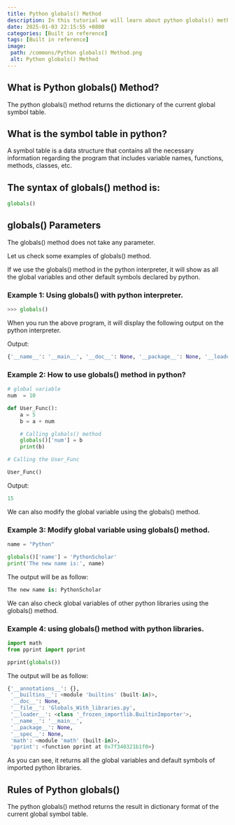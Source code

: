 ```yaml
---
title: Python globals() Method
description: In this tutorial we will learn about python globals() method and its uses with examples.
date: 2025-01-03 22:15:55 +0800
categories: [Built in reference]
tags: [Built in reference]
image:
 path: /commons/Python globals() Method.png
 alt: Python globals() Method
---
```


## What is Python globals() Method?

The python globals() method returns the dictionary of the current global symbol table.

## What is the symbol table in python?

A symbol table is a data structure that contains all the necessary information regarding the program that includes variable names, functions, methods, classes, etc.

## The syntax of globals() method is:

```python
globals()

```

## globals() Parameters

The globals() method does not take any parameter.

Let us check some examples of globals() method.

If we use the globals() method in the python interpreter, it will show as all the global variables and other default symbols declared by python. 

### Example 1: Using globals() with python interpreter.

```python
>>> globals()

```

When you run the above program, it will display the following output on the python interpreter.

Output:

```python
{'__name__': '__main__', '__doc__': None, '__package__': None, '__loader__': <class '_frozen_importlib.BuiltinImporter'>, '__spec__': None, '__annotations__': {}, '__builtins__': <module 'builtins' (built-in)>}

```

### Example 2: How to use globals() method in python?

```python
# global variable
num  = 10

def User_Func():
    a = 5
    b = a + num

    # Calling globals() method
    globals()['num'] = b
    print(b)

# Calling the User_Func

User_Func()

```

Output:

```python
15

```

We can also modify the global variable using the globals() method. 

### Example 3: Modify global variable using globals() method.

```python
name = "Python"

globals()['name'] = 'PythonScholar'
print('The new name is:', name)
```

The output will be as follow:

```python
The new name is: PythonScholar

```

We can also check global variables of other python libraries using the globals() method.

### Example 4: using globals() method with python libraries.

```python
import math
from pprint import pprint

pprint(globals())

```
The output will be as follow:

```python
{'__annotations__': {},
 '__builtins__': <module 'builtins' (built-in)>,
 '__doc__': None,
 '__file__': 'Globals_With_libraries.py',
 '__loader__': <class '_frozen_importlib.BuiltinImporter'>,
 '__name__': '__main__',
 '__package__': None,
 '__spec__': None,
 'math': <module 'math' (built-in)>,
 'pprint': <function pprint at 0x7f340321b1f0>}

```

As you can see, it returns all the global variables and default symbols of imported python libraries. 

## Rules of Python globals()

The python globals() method returns the result in dictionary format of the current global symbol table.